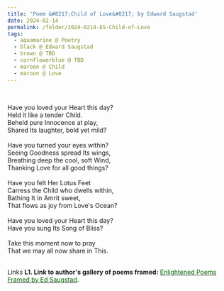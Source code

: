 ```yaml
---
title: 'Poem &#8217;Child of Love&#8217; by Edward Saugstad'
date: 2024-02-14
permalink: /folder/2024-0214-ES-Child-of-Love
tags:
  - aquamarine @ Poetry
  - black @ Edward Saugstad
  - brown @ TBD
  - cornflowerblue @ TBD
  - maroon @ Child
  - maroon @ Love
---
```


<br>

<p>
Have you loved your Heart this day?<br>
Held it like a tender Child.<br>
Beheld pure Innocence at play,<br>
Shared Its laughter, bold yet mild?<br>
<br>
Have you turned your eyes within?<br>
Seeing Goodness spread Its wings,<br>
Breathing deep the cool, soft Wind,<br>
Thanking Love for all good things?<br>
<br>
Have you felt Her Lotus Feet<br>
Carress the Child who dwells within,<br>
Bathing It in Amrit sweet,<br>
That flows as joy from Love's Ocean?<br>
<br>
Have you loved your Heart this day?<br>
Have you sung Its Song of Bliss?<br>
<br>
Take this moment now to pray<br>
That we may all now share in This.<br>
</p>

<br>

<wave-list>
<list-title color="DarkSeaGreen" width="25">Links</list-title>
  <list-item color="BlanchedAlmond"  width="285"><b> L1. Link to author's gallery of poems framed:</b> <a href="https://imageevent.com/sahaja/art/enlightenedpoemsframedbyedsaugstad"><font color="DarkGreen">Enlightened Poems Framed by Ed Saugstad</font></a>. </list-item>
</wave-list>